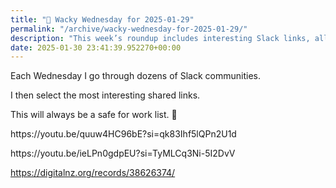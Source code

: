```yaml
---
title: "🤪 Wacky Wednesday for 2025-01-29"
permalink: "/archive/wacky-wednesday-for-2025-01-29/"
description: "This week’s roundup includes interesting Slack links, all safe for work!"
date: 2025-01-30 23:41:39.952270+00:00
---
```


<p>Each Wednesday I go through dozens of Slack communities.</p><p>I then select the most interesting shared links.</p><p>This will always be a safe for work list. 🙈</p><p>https://youtu.be/quuw4HC96bE?si=qk83Ihf5lQPn2U1d</p><p>https://youtu.be/ieLPn0gdpEU?si=TyMLCq3Ni-5I2DvV</p><p><a target="_blank" rel="noopener noreferrer nofollow" href="https://digitalnz.org/records/38626374/">https://digitalnz.org/records/38626374/</a></p><p></p><p></p>